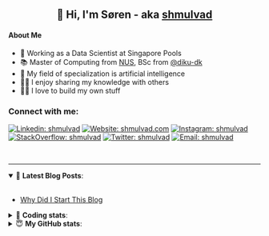 <h2 align="center">
	👋 Hi, I'm Søren - aka <a href="https://shmulvad.com">shmulvad</a>
</h2>

#### About Me
- 🤖 Working as a Data Scientist at Singapore Pools
- 📚 Master of Computing from [NUS], BSc from [@diku-dk]
- 🧠 My field of specialization is artificial intelligence
- 👨‍🏫 I enjoy sharing my knowledge with others
- 👨‍💻 I love to build my own stuff

### Connect with me:

[![Linkedin: shmulvad](https://img.shields.io/badge/shmulvad-blue?style=flat&logo=Linkedin&logoColor=white)][linkedin]
[![Website: shmulvad.com](https://img.shields.io/badge/shmulvad.com-47CCCC?&style=flat&logo=Google-Chrome&logoColor=white)][website]
[![Instagram: shmulvad](https://img.shields.io/badge/-@shmulvad-purple?style=flat&logo=Instagram&logoColor=white)][instagram]
[![StackOverflow: shmulvad](https://img.shields.io/badge/shmulvad-FE7A16?style=flat&logo=stack-overflow&logoColor=white)][stackOverflow]
[![Twitter: shmulvad](https://img.shields.io/badge/@shmulvad-1ca0f1?style=flat&logo=twitter&logoColor=white)][twitter]
[![Email: shmulvad](https://img.shields.io/badge/shmulvad-D14836?style=flat&logo=gmail&logoColor=white)][mail]

<br />

---

<details open>
 <summary>📕 <b>Latest Blog Posts</b>: </summary>

<br>

<!-- BLOG-POST-LIST:START -->
- [Why Did I Start This Blog](https://shmulvad.com/blog/why-did-start-this-blog)
<!-- BLOG-POST-LIST:END -->

</details>

<!-- --- -->

<details>
 <summary>🤖 <b>Coding stats</b>: </summary>

<br>

NOTE: Doesn't track coding at work or work done in environments such as Jupyter Notebooks.

<!--START_SECTION:waka-->
![Code Time](http://img.shields.io/badge/Code%20Time-2%2C320%20hrs%2058%20mins-blue)

**I'm a Night 🦉** 

```text
🌞 Morning                438 commits         ██░░░░░░░░░░░░░░░░░░░░░░░   09.28 % 
🌆 Daytime                1222 commits        ██████░░░░░░░░░░░░░░░░░░░   25.90 % 
🌃 Evening                1937 commits        ██████████░░░░░░░░░░░░░░░   41.06 % 
🌙 Night                  1121 commits        ██████░░░░░░░░░░░░░░░░░░░   23.76 % 
```


📊 **This Week I Spent My Time On** 

```text
💬 Programming Languages: 
Python                   4 hrs 48 mins       ████████████████░░░░░░░░░   62.73 % 
HTML                     1 hr 12 mins        ████░░░░░░░░░░░░░░░░░░░░░   15.85 % 
Other                    43 mins             ██░░░░░░░░░░░░░░░░░░░░░░░   09.35 % 
Gettext Catalog          29 mins             ██░░░░░░░░░░░░░░░░░░░░░░░   06.39 % 
CSS                      9 mins              ░░░░░░░░░░░░░░░░░░░░░░░░░   01.99 % 

🔥 Editors: 
VS Code                  6 hrs 59 mins       ███████████████████████░░   91.22 % 
Zsh                      27 mins             █░░░░░░░░░░░░░░░░░░░░░░░░   05.96 % 
Sublime Text             12 mins             █░░░░░░░░░░░░░░░░░░░░░░░░   02.82 % 

🐱‍💻 Projects: 
overvaagning-admin       6 hrs 55 mins       ███████████████████████░░   90.30 % 
km24-core                25 mins             █░░░░░░░░░░░░░░░░░░░░░░░░   05.59 % 
Unknown Project          12 mins             █░░░░░░░░░░░░░░░░░░░░░░░░   02.79 % 
hit-locator              5 mins              ░░░░░░░░░░░░░░░░░░░░░░░░░   01.27 % 
datapakke-interface      0 secs              ░░░░░░░░░░░░░░░░░░░░░░░░░   00.04 % 
```


 Last Updated on 28/01/2024 18:41:09 UTC
<!--END_SECTION:waka-->

</details>

<!-- --- -->

<details>
 <summary>😇 <b>My GitHub stats</b>: </summary>

<br>

<img align="left" alt="shmulvad's Github Stats" src="https://github-readme-stats.vercel.app/api?username=shmulvad&show_icons=true&hide_border=true" />

</details>



[website]: https://shmulvad.com
[twitter]: https://twitter.com/shmulvad
[linkedin]: https://linkedin.com/in/shmulvad
[instagram]: https://instagram.com/shmulvad
[stackOverflow]: https://stackoverflow.com/users/9248793/shmulvad
[mail]: mailto:shmulvad@gmail.com
[@diku-dk]: https://github.com/diku-dk
[github]: https://github.com/shmulvad
[NUS]: https://www.nus.edu.sg